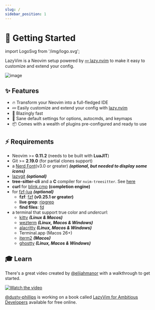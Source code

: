 ```yaml
---
slug: /
sidebar_position: 1
---
```


# 🚀 Getting Started

import LogoSvg from '/img/logo.svg';

<LogoSvg className="logosvg" />

LazyVim is a Neovim setup powered by [💤 lazy.nvim](https://github.com/folke/lazy.nvim)
to make it easy to customize and extend your config.

![image](https://user-images.githubusercontent.com/292349/213447056-92290767-ea16-430c-8727-ce994c93e9cc.png)

## ✨ Features

- 🔥 Transform your Neovim into a full-fledged IDE
- 💤 Easily customize and extend your config with [lazy.nvim](https://github.com/folke/lazy.nvim)
- 🚀 Blazingly fast
- 🧹 Sane default settings for options, autocmds, and keymaps
- 📦 Comes with a wealth of plugins pre-configured and ready to use

## ⚡️ Requirements

- Neovim >= **0.11.2** (needs to be built with **LuaJIT**)
- Git >= **2.19.0** (for partial clones support)
- a [Nerd Font](https://www.nerdfonts.com/)(v3.0 or greater) **_(optional, but needed to display some icons)_**
- [lazygit](https://github.com/jesseduffield/lazygit) **_(optional)_**
- **tree-sitter-cli** and a **C** compiler for `nvim-treesitter`. See [here](https://github.com/nvim-treesitter/nvim-treesitter/tree/main?tab=readme-ov-file#requirements)
- **curl** for [blink.cmp](https://github.com/Saghen/blink.cmp) **(completion engine)**
- for [fzf-lua](https://github.com/ibhagwan/fzf-lua) **_(optional)_**
  - **fzf**: [fzf](https://github.com/junegunn/fzf) **(v0.25.1 or greater)**
  - **live grep**: [ripgrep](https://github.com/BurntSushi/ripgrep)
  - **find files**: [fd](https://github.com/sharkdp/fd)
- a terminal that support true color and _undercurl_:
  - [kitty](https://github.com/kovidgoyal/kitty) **_(Linux & Macos)_**
  - [wezterm](https://github.com/wez/wezterm) **_(Linux, Macos & Windows)_**
  - [alacritty](https://github.com/alacritty/alacritty) **_(Linux, Macos & Windows)_**
  - Terminal.app (Macos 26+)
  - [iterm2](https://iterm2.com/) **_(Macos)_**
  - [ghostty](https://ghostty.org/) **_(Linux, Macos & Windows)_**

## 🎓 Learn

There's a great video created by [@elijahmanor](https://github.com/elijahmanor)
with a walkthrough to get started.

[![Watch the video](https://img.youtube.com/vi/N93cTbtLCIM/hqdefault.jpg)](https://www.youtube.com/watch?v=N93cTbtLCIM)

[@dusty-phillips](https://github.com/dusty-phillips) is working on a book called
[LazyVim for Ambitious Developers](https://lazyvim-ambitious-devs.phillips.codes)
available for free online.
